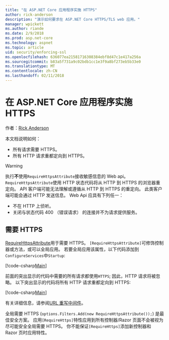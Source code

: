```yaml
---
title: "在 ASP.NET Core 应用程序实施 HTTPS"
author: rick-anderson
description: "演示如何要求在 ASP.NET Core HTTPS/TLS web 应用。"
manager: wpickett
ms.author: riande
ms.date: 2/9/2018
ms.prod: asp.net-core
ms.technology: aspnet
ms.topic: article
uid: security/enforcing-ssl
ms.openlocfilehash: 636077ea21581716308384ebf8d47c1e417a256a
ms.sourcegitcommit: b83a5f731a9c02bdb1cc1e3f9a8bf273eb5b33e0
ms.translationtype: MT
ms.contentlocale: zh-CN
ms.lasthandoff: 02/11/2018
---
```

# <a name="enforcing-https-in-an-aspnet-core-app"></a>在 ASP.NET Core 应用程序实施 HTTPS

作者：[Rick Anderson](https://twitter.com/RickAndMSFT)

本文档说明如何：

- 所有请求需要 HTTPS。
- 所有 HTTP 请求重都定向到 HTTPS。

> [!WARNING]
> 执行**不**使用`RequireHttpsAttribute`接收敏感信息的 Web api。 `RequireHttpsAttribute`使用 HTTP 状态代码将从 HTTP 到 HTTPS 的浏览器重定向。 API 客户端可能无法理解或遵循从 HTTP 到 HTTPS 的重定向。 此类客户端可能会通过 HTTP 发送信息。 Web Api 应具有下列任一：
>
>* 不在 HTTP 上侦听。
>* 关闭与状态代码 400 （错误请求） 的连接并不为请求提供服务。

## <a name="require-https"></a>需要 HTTPS

[RequireHttpsAttribute](/dotnet/api/Microsoft.AspNetCore.Mvc.RequireHttpsAttribute)用于需要 HTTPS。 `[RequireHttpsAttribute]`可修饰控制器或方法，或可以全局应用。 若要全局应用该属性，以下代码添加到`ConfigureServices`中`Startup`:

[!code-csharp[Main](authentication/accconfirm/sample/WebApp1/Startup.cs?name=snippet2&highlight=4-999)]

前面的突出显示的代码中需要的所有请求都使用`HTTPS`; 因此，HTTP 请求将被忽略。 以下突出显示的代码将所有 HTTP 请求重都定向到 HTTPS:

[!code-csharp[Main](authentication/accconfirm/sample/WebApp1/Startup.cs?name=snippet_AddRedirectToHttps&highlight=7-999)]

有关详细信息，请参阅[URL 重写中间件](xref:fundamentals/url-rewriting)。

全局需要 HTTPS (`options.Filters.Add(new RequireHttpsAttribute());`) 是最佳安全方案。 应用`[RequireHttps]`特性应用到所有控制器/Razor 页面不会被视为尽可能安全全局需要 HTTPS。 你不能保证`[RequireHttps]`添加新控制器和 Razor 页时应用特性。